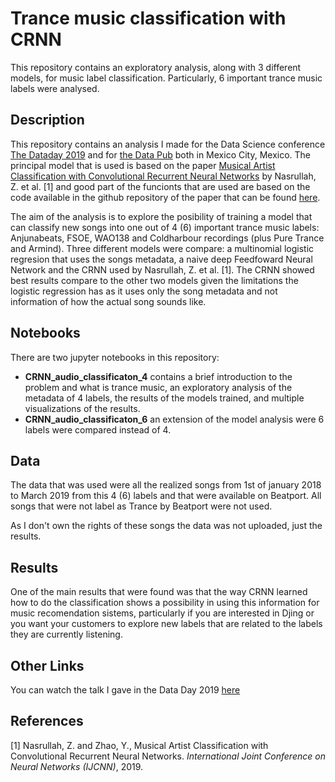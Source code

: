 # Trance music classification with CRNN
This repository contains an exploratory analysis, along with 3 different models, for music label classification. Particularly, 6 important trance music labels were analysed.

## Description

This repository contains an analysis I made for the Data Science conference [The Dataday 2019](https://sg.com.mx/dataday/) and for [the Data Pub](https://www.meetup.com/es/thedatapub/) both in Mexico City, Mexico. The principal model that is used is based on the paper [Musical Artist Classification with Convolutional Recurrent Neural Networks](https://www.researchgate.net/publication/330409573_Music_Artist_Classification_with_Convolutional_Recurrent_Neural_Networks) by Nasrullah, Z. et al. [1] and good part of the funcionts that are used are based on the code available in the github repository of the paper that can be found [here](https://github.com/ZainNasrullah/music-artist-classification-crnn).

The aim of the analysis is to explore the posibility of training a model that can classify new songs into one out of 4 (6) important trance music labels: Anjunabeats, FSOE, WAO138 and Coldharbour recordings (plus Pure Trance and Armind). Three different models were compare: a multinomial logistic regresion that uses the songs metadata, a naive deep Feedfoward Neural Network and the CRNN used by Nasrullah, Z. et al. [1]. The CRNN showed best results compare to the other two models given the limitations the logistic regression has as it uses only the song metadata and not information of how the actual song sounds like.

## Notebooks

There are two jupyter notebooks in this repository: 

* **CRNN_audio_classificaton_4** contains a brief introduction to the problem and what is trance music, an exploratory analysis of the metadata of 4 labels, the results of the models trained, and multiple visualizations of the results.
* **CRNN_audio_classificaton_6** an extension of the model analysis were 6 labels were compared instead of 4.

## Data

The data that was used were all the realized songs from 1st of january 2018 to March 2019 from this 4 (6) labels and that were available on Beatport. All songs that were not label as Trance by Beatport were not used.

As I don't own the rights of these songs the data was not uploaded, just the results.

## Results

One of the main results that were found was that the way CRNN learned how to do the classification shows a possibility in using this information for music recomendation sistems, particularly if you are interested in Djing or you want your customers to explore new labels that are related to the labels they are currently listening.

## Other Links

You can watch the talk I gave in the Data Day 2019 [here](https://www.youtube.com/watch?v=hWZheSer1PM&list=PLnLzwYW6HOC4G5QJ8pWY4WD6dFlGJR8lv&index=13)

## References

[1] Nasrullah, Z. and Zhao, Y., Musical Artist Classification with Convolutional Recurrent Neural Networks. *International Joint Conference on Neural Networks (IJCNN)*, 2019.